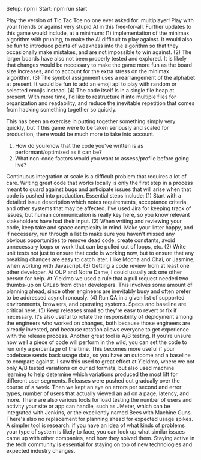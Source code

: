 Setup: npm i
Start: npm run start

Play the version of Tic Tac Toe no one ever asked for: multiplayer! Play with your friends or against very stupid AI in this free-for-all. Further updates to this game would include, at a minimum:
(1) implementation of the minimax algorithm with pruning, to make the AI difficult to play against. It would also be fun to introduce points of weakness into the algorithm so that they occasionally make mistakes, and are not impossible to win against.
(2) The larger boards have also not been properly tested and explored. It is likely that changes would be necessary to make the game more fun as the board size increases, and to account for the extra stress on the minimax algorithm.
(3) The symbol assignment uses a rearrangement of the alphabet at present. It would be fun to add an emoji api to play with random or selected emojis instead.
(4) The code itself is in a single file heap at present. With more time, I'd like to restructure it into multiple files for organization and readability, and reduce the inevitable repetition that comes from hacking something together so quickly.  

This has been an exercise in putting together something simply very quickly, but if this game were to be taken seriously and scaled for production, there would be much more to take into account.  

1.	How do you know that the code you've written is as performant/optimized as it can be?
2.	What non-code factors would you want to assess/profile before going live?

Continuous integration at scale is a difficult problem that requires a lot of care. Writing great code that works locally is only the first step in a process meant to guard against bugs and anticipate issues that will arise when that code is pushed into production. Essential steps include: 
(1) Start with a detailed issue description which notes requirements, acceptance criteria, and other systems that may be affected. I've used Jira for keeping track of issues, but human communication is really key here, so you know relevant stakeholders have had their input. 
(2) When writing and reviewing your code, keep take and space complexity in mind. Make your linter happy, and if necessary, run through a list to make sure you haven't missed any obvious opportunities to remove dead code, create constants, avoid unnecessary loops or work that can be pulled out of loops, etc. (2) Write unit tests not just to ensure that code is working now, but to ensure that any breaking changes are easy to catch later. I like Mocha and Chai, or Jasmine, when working with Javascript. 
(3) Getting a code review from at least one other developer. At OUP and Notre Dame, I could usually ask one other person for help. At Yieldmo we used a rule that a pull request needed two thumbs-up on GitLab from other developers. This involves some amount of planning ahead, since other engineers are inevitably busy and often prefer to be addressed asynchronously. 
(4) Run QA in a given list of supported environments, browsers, and operating systems. Specs and baseline are critical here. 
(5) Keep releases small so they're easy to revert or fix if necessary. It's also useful to rotate the responsibility of deployment among the engineers who worked on changes, both because those engineers are already invested, and because rotation allows everyone to get experience with the release process.
Another great tool is A/B testing. If you're unsure how well a piece of code will perform in the wild, you can set the code to run only a percentage of the time. This becomes more useful if your codebase sends back usage data, so you have an outcome and a baseline to compare against. I saw this used to great effect at Yieldmo, where we not only A/B tested variations on our ad formats, but also used machine learning to help determine which variations produced the most lift for different user segments. Releases were pushed out gradually over the course of a week. Then we kept an eye on errors per second and error types, number of users that actually viewed an ad on a page, latency, and more.
There are also various tools for load testing the number of users and activity your site or app can handle, such as JMeter, which can be integrated with Jenkins, or the excellently named Bees with Machine Guns. There's also no replacement for planning ahead for expected usage spikes.
A simpler tool is research: if you have an idea of what kinds of problems your type of system is likely to face, you can look up what similar issues came up with other companies, and how they solved them. Staying active in the tech community is essential for staying on top of new technologies and expected industry changes.
